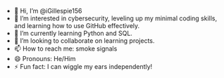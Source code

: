 - 👋 Hi, I’m @iGillespie156
- 👀 I’m interested in cybersecurity, leveling up my minimal coding skills, and learning how to use GitHub effectively.
- 🌱 I’m currently learning Python and SQL.
- 💞️ I’m looking to collaborate on learning projects.
- 📫 How to reach me: smoke signals
- 😄 Pronouns: He/Him
- ⚡ Fun fact: I can wiggle my ears independently!

<!---
iGillespie156/iGillespie156 is a ✨ special ✨ repository because its `README.md` (this file) appears on your GitHub profile.
You can click the Preview link to take a look at your changes.
--->

